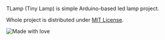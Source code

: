 TLamp (Tiny Lamp) is simple Arduino-based led lamp project.

Whole project is distributed under [MIT License](https://tldrlegal.com/license/mit-license).

![Made with love](https://img.shields.io/badge/Made%20with-%E2%9D%A4-orange.svg?style=flat-square)